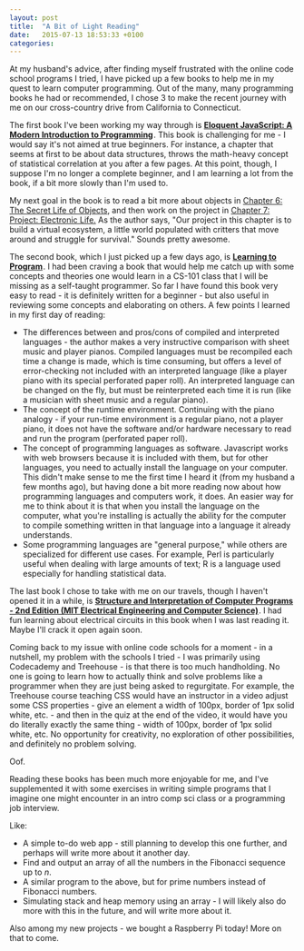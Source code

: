 ```yaml
---
layout: post
title:  "A Bit of Light Reading"
date:   2015-07-13 18:53:33 +0100
categories:
---
```

At my husband's advice, after finding myself frustrated with the online code school programs I tried, I have picked up a few books to help me in my quest to learn computer programming.  Out of the many, many programming books he had or recommended, I chose 3 to make the recent journey with me on our cross-country drive from California to Connecticut.

The first book I've been working my way through is <strong><a href="http://www.amazon.com/gp/product/1593275846/ref=as_li_tl?ie=UTF8&amp;camp=1789&amp;creative=9325&amp;creativeASIN=1593275846&amp;linkCode=as2&amp;tag=alkebaliby-20&amp;linkId=ZE54PGROD753UKYF">Eloquent JavaScript: A Modern Introduction to Programming</a><img src="http://ir-na.amazon-adsystem.com/e/ir?t=alkebaliby-20&amp;l=as2&amp;o=1&amp;a=1593275846" width="1" height="1" border="0" alt="" style="border:none !important;margin:0!important;" /></strong>.  This book is challenging for me - I would say it's not aimed at true beginners.  For instance, a chapter that seems at first to be about data structures, throws the math-heavy concept of statistical correlation at you after a few pages.  At this point, though, I suppose I'm no longer a complete beginner, and I am learning a lot from the book, if a bit more slowly than I'm used to.

My next goal in the book is to read a bit more about objects in <a href="http://eloquentjavascript.net/06_object.html" target="_blank">Chapter 6: The Secret Life of Objects</a>, and then work on the project in <a href="http://eloquentjavascript.net/07_elife.html" target="_blank">Chapter 7: Project: Electronic Life.</a> As the author says, "Our project in this chapter is to build a virtual ecosystem, a little world populated with critters that move around and struggle for survival."  Sounds pretty awesome.

The second book, which I just picked up a few days ago, is <strong><a href="http://www.amazon.com/gp/product/0789753391/ref=as_li_tl?ie=UTF8&amp;camp=1789&amp;creative=9325&amp;creativeASIN=0789753391&amp;linkCode=as2&amp;tag=alkebaliby-20&amp;linkId=WEMNZI2AFNEOHZHU">Learning to Program</a><img src="http://ir-na.amazon-adsystem.com/e/ir?t=alkebaliby-20&amp;l=as2&amp;o=1&amp;a=0789753391" width="1" height="1" border="0" alt="" style="border:none !important;margin:0!important;" /></strong>. I had been craving a book that would help me catch up with some concepts and theories one would learn in a CS-101 class that I will be missing as a self-taught programmer. So far I have found this book very easy to read - it is definitely written for a beginner - but also useful in reviewing some concepts and elaborating on others. A few points I learned in my first day of reading:
<ul>
	<li>The differences between and pros/cons of compiled and interpreted languages - the author makes a very instructive comparison with sheet music and player pianos.  Compiled languages must be recompiled each time a change is made, which is time consuming, but offers a level of error-checking not included with an interpreted language (like a player piano with its special perforated paper roll). An interpreted language can be changed on the fly, but must be reinterpreted each time it is run (like a musician with sheet music and a regular piano).</li>
	<li>The concept of the runtime environment. Continuing with the piano analogy - if your run-time environment is a regular piano, not a player piano, it does not have the software and/or hardware necessary to read and run the program (perforated paper roll).
	<li>The concept of programming languages as software. Javascript works with web browsers because it is included with them, but for other languages, you need to actually install the language on your computer. This didn't make sense to me the first time I heard it (from my husband a few months ago), but having done a bit more reading now about how programming languages and computers work, it does.  An easier way for me to think about it is that when you install the language on the computer, what you're installing is actually the ability for the computer to compile something written in that language into a language it already understands.
	<li>Some programming languages are "general purpose," while others are specialized for different use cases. For example, Perl is particularly useful when dealing with large amounts of text; R is a language used especially for handling statistical data.</li>
</ul>

The last book I chose to take with me on our travels, though I haven't opened it in a while, is <strong><a href="http://www.amazon.com/gp/product/0262510871/ref=as_li_tl?ie=UTF8&amp;camp=1789&amp;creative=9325&amp;creativeASIN=0262510871&amp;linkCode=as2&amp;tag=alkebaliby-20&amp;linkId=B5ARWOZ5ROWHD4J3">Structure and Interpretation of Computer Programs - 2nd Edition (MIT Electrical Engineering and Computer Science)</a><img src="http://ir-na.amazon-adsystem.com/e/ir?t=alkebaliby-20&amp;l=as2&amp;o=1&amp;a=0262510871" width="1" height="1" border="0" alt="" style="border:none !important;margin:0!important;" /></strong>.  I had fun learning about electrical circuits in this book when I was last reading it.  Maybe I'll crack it open again soon.

Coming back to my issue with online code schools for a moment - in a nutshell, my problem with the schools I tried - I was primarily using Codecademy and Treehouse - is that there is too much handholding. No one is going to learn how to actually think and solve problems like a programmer when they are just being asked to regurgitate. For example, the Treehouse course teaching CSS would have an instructor in a video adjust some CSS properties - give an element a width of 100px, border of 1px solid white, etc. - and then in the quiz at the end of the video, it would have you do literally exactly the same thing - width of 100px, border of 1px solid white, etc. No opportunity for creativity, no exploration of other possibilities, and definitely no problem solving.

Oof.

Reading these books has been much more enjoyable for me, and I've supplemented it with some exercises in writing simple programs that I imagine one might encounter in an intro comp sci class or a programming job interview.

Like:
<ul>
	<li>A simple to-do web app - still planning to develop this one further, and perhaps will write more about it another day.</li>
	<li>Find and output an array of all the numbers in the Fibonacci sequence up to <em>n</em>.</li>
	<li>A similar program to the above, but for prime numbers instead of Fibonacci numbers.</li>
	<li>Simulating stack and heap memory using an array - I will likely also do more with this in the future, and will write more about it.</li>
</ul>

Also among my new projects - we bought a Raspberry Pi today!  More on that to come.
